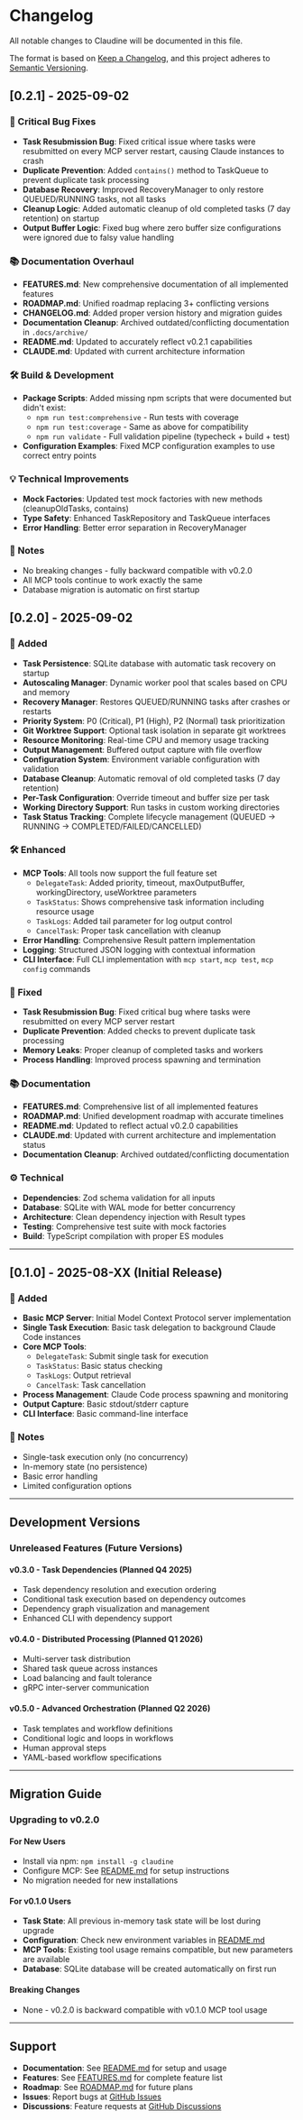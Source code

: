# Changelog

All notable changes to Claudine will be documented in this file.

The format is based on [Keep a Changelog](https://keepachangelog.com/en/1.0.0/), and this project adheres to [Semantic Versioning](https://semver.org/spec/v2.0.0.html).

## [0.2.1] - 2025-09-02

### 🐛 Critical Bug Fixes
- **Task Resubmission Bug**: Fixed critical issue where tasks were resubmitted on every MCP server restart, causing Claude instances to crash
- **Duplicate Prevention**: Added `contains()` method to TaskQueue to prevent duplicate task processing
- **Database Recovery**: Improved RecoveryManager to only restore QUEUED/RUNNING tasks, not all tasks
- **Cleanup Logic**: Added automatic cleanup of old completed tasks (7 day retention) on startup
- **Output Buffer Logic**: Fixed bug where zero buffer size configurations were ignored due to falsy value handling

### 📚 Documentation Overhaul  
- **FEATURES.md**: New comprehensive documentation of all implemented features
- **ROADMAP.md**: Unified roadmap replacing 3+ conflicting versions
- **CHANGELOG.md**: Added proper version history and migration guides
- **Documentation Cleanup**: Archived outdated/conflicting documentation in `.docs/archive/`
- **README.md**: Updated to accurately reflect v0.2.1 capabilities
- **CLAUDE.md**: Updated with current architecture information

### 🛠️ Build & Development
- **Package Scripts**: Added missing npm scripts that were documented but didn't exist:
  - `npm run test:comprehensive` - Run tests with coverage
  - `npm run test:coverage` - Same as above for compatibility
  - `npm run validate` - Full validation pipeline (typecheck + build + test)
- **Configuration Examples**: Fixed MCP configuration examples to use correct entry points

### 💡 Technical Improvements
- **Mock Factories**: Updated test mock factories with new methods (cleanupOldTasks, contains)
- **Type Safety**: Enhanced TaskRepository and TaskQueue interfaces
- **Error Handling**: Better error separation in RecoveryManager

### 📝 Notes
- No breaking changes - fully backward compatible with v0.2.0
- All MCP tools continue to work exactly the same
- Database migration is automatic on first startup

## [0.2.0] - 2025-09-02

### 🚀 Added
- **Task Persistence**: SQLite database with automatic task recovery on startup
- **Autoscaling Manager**: Dynamic worker pool that scales based on CPU and memory
- **Recovery Manager**: Restores QUEUED/RUNNING tasks after crashes or restarts
- **Priority System**: P0 (Critical), P1 (High), P2 (Normal) task prioritization
- **Git Worktree Support**: Optional task isolation in separate git worktrees
- **Resource Monitoring**: Real-time CPU and memory usage tracking
- **Output Management**: Buffered output capture with file overflow
- **Configuration System**: Environment variable configuration with validation
- **Database Cleanup**: Automatic removal of old completed tasks (7 day retention)
- **Per-Task Configuration**: Override timeout and buffer size per task
- **Working Directory Support**: Run tasks in custom working directories
- **Task Status Tracking**: Complete lifecycle management (QUEUED → RUNNING → COMPLETED/FAILED/CANCELLED)

### 🛠️ Enhanced
- **MCP Tools**: All tools now support the full feature set
  - `DelegateTask`: Added priority, timeout, maxOutputBuffer, workingDirectory, useWorktree parameters
  - `TaskStatus`: Shows comprehensive task information including resource usage
  - `TaskLogs`: Added tail parameter for log output control
  - `CancelTask`: Proper task cancellation with cleanup
- **Error Handling**: Comprehensive Result pattern implementation
- **Logging**: Structured JSON logging with contextual information
- **CLI Interface**: Full CLI implementation with `mcp start`, `mcp test`, `mcp config` commands

### 🐛 Fixed  
- **Task Resubmission Bug**: Fixed critical bug where tasks were resubmitted on every MCP server restart
- **Duplicate Prevention**: Added checks to prevent duplicate task processing
- **Memory Leaks**: Proper cleanup of completed tasks and workers
- **Process Handling**: Improved process spawning and termination

### 📚 Documentation
- **FEATURES.md**: Comprehensive list of all implemented features
- **ROADMAP.md**: Unified development roadmap with accurate timelines
- **README.md**: Updated to reflect actual v0.2.0 capabilities
- **CLAUDE.md**: Updated with current architecture and implementation status
- **Documentation Cleanup**: Archived outdated/conflicting documentation

### ⚙️ Technical
- **Dependencies**: Zod schema validation for all inputs
- **Database**: SQLite with WAL mode for better concurrency
- **Architecture**: Clean dependency injection with Result types
- **Testing**: Comprehensive test suite with mock factories
- **Build**: TypeScript compilation with proper ES modules

---

## [0.1.0] - 2025-08-XX (Initial Release)

### 🚀 Added
- **Basic MCP Server**: Initial Model Context Protocol server implementation
- **Single Task Execution**: Basic task delegation to background Claude Code instances
- **Core MCP Tools**:
  - `DelegateTask`: Submit single task for execution
  - `TaskStatus`: Basic status checking
  - `TaskLogs`: Output retrieval
  - `CancelTask`: Task cancellation
- **Process Management**: Claude Code process spawning and monitoring
- **Output Capture**: Basic stdout/stderr capture
- **CLI Interface**: Basic command-line interface

### 📝 Notes
- Single-task execution only (no concurrency)
- In-memory state (no persistence)
- Basic error handling
- Limited configuration options

---

## Development Versions

### Unreleased Features (Future Versions)

#### v0.3.0 - Task Dependencies (Planned Q4 2025)
- Task dependency resolution and execution ordering
- Conditional task execution based on dependency outcomes
- Dependency graph visualization and management
- Enhanced CLI with dependency support

#### v0.4.0 - Distributed Processing (Planned Q1 2026)
- Multi-server task distribution
- Shared task queue across instances  
- Load balancing and fault tolerance
- gRPC inter-server communication

#### v0.5.0 - Advanced Orchestration (Planned Q2 2026)
- Task templates and workflow definitions
- Conditional logic and loops in workflows
- Human approval steps
- YAML-based workflow specifications

---

## Migration Guide

### Upgrading to v0.2.0

#### For New Users
- Install via npm: `npm install -g claudine`
- Configure MCP: See [README.md](./README.md#configuration) for setup instructions
- No migration needed for new installations

#### For v0.1.0 Users
- **Task State**: All previous in-memory task state will be lost during upgrade
- **Configuration**: Check new environment variables in [README.md](./README.md#configuration)
- **MCP Tools**: Existing tool usage remains compatible, but new parameters are available
- **Database**: SQLite database will be created automatically on first run

#### Breaking Changes
- None - v0.2.0 is backward compatible with v0.1.0 MCP tool usage

---

## Support

- **Documentation**: See [README.md](./README.md) for setup and usage
- **Features**: See [FEATURES.md](./FEATURES.md) for complete feature list
- **Roadmap**: See [ROADMAP.md](./ROADMAP.md) for future plans
- **Issues**: Report bugs at [GitHub Issues](https://github.com/dean0x/claudine/issues)
- **Discussions**: Feature requests at [GitHub Discussions](https://github.com/dean0x/claudine/discussions)